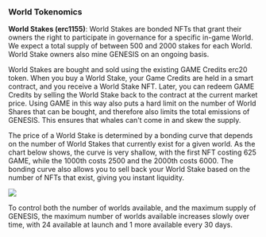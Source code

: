<h3>World Tokenomics</h3>
<p><b>World Stakes (erc1155)</b>: World Stakes are bonded NFTs that grant their owners the right to participate in governance for a specific in-game World. We expect a total supply of between 500 and 2000 stakes for each World. World Stake owners also mine GENESIS on an ongoing basis.</p> 
<p>World Stakes are bought and sold using the existing GAME Credits erc20 token. When you buy a World Stake, your Game Credits are held in a smart contract, and you receive a World Stake NFT. Later, you can redeem GAME Credits by selling the World Stake back to the contract at the current market price. Using GAME in this way also puts a hard limit on the number of World Shares that can be bought, and therefore also limits the total emissions of GENESIS. This ensures that whales can't come in and skew the supply.</p>
<p>The price of a World Stake is determined by a bonding curve that depends on the number of World Stakes that currently exist for a given world. As the chart below shows, the curve is very shallow, with the first NFT costing 625 GAME, while the 1000th costs 2500 and the 2000th costs 6000. The bonding curve also allows you to sell back your World Stake based on the number of NFTs that exist, giving you instant liquidity.</p>
<img class="full-image" src={{"assets/images/world_price_chart.svg"|relative_url}}>
<p>To control both the number of worlds available, and the maximum supply of GENESIS, the maximum number of worlds available increases slowly over time, with 24 available at launch and 1 more available every 30 days.</p>
